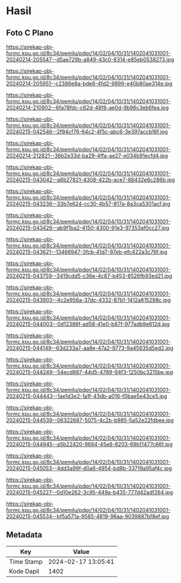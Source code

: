 # Hasil

## Foto C Plano

https://sirekap-obj-formc.kpu.go.id/8c34/pemilu/pdpr/14/02/04/10/31/1402041031001-20240214-205547--d5ae729b-a849-43c0-8314-e85eb0538273.jpg

https://sirekap-obj-formc.kpu.go.id/8c34/pemilu/pdpr/14/02/04/10/31/1402041031001-20240214-205951--c2386e8a-bde6-4fd2-9899-e40b80ae314e.jpg

https://sirekap-obj-formc.kpu.go.id/8c34/pemilu/pdpr/14/02/04/10/31/1402041031001-20240214-210902--6fa78fdc-c62d-48f8-ae0d-9b96c3eb6fea.jpg

https://sirekap-obj-formc.kpu.go.id/8c34/pemilu/pdpr/14/02/04/10/31/1402041031001-20240215-042546--2f94cf76-64c2-4f5c-abc6-3e397accb16f.jpg

https://sirekap-obj-formc.kpu.go.id/8c34/pemilu/pdpr/14/02/04/10/31/1402041031001-20240214-212821--36b2e33d-ba29-4ffa-ae27-e034b91ecfd4.jpg

https://sirekap-obj-formc.kpu.go.id/8c34/pemilu/pdpr/14/02/04/10/31/1402041031001-20240215-043042--a6b27821-4308-422b-ace7-88432e6c286b.jpg

https://sirekap-obj-formc.kpu.go.id/8c34/pemilu/pdpr/14/02/04/10/31/1402041031001-20240215-043236--33b7e624-cc30-4b57-817a-8a3ca5301acf.jpg

https://sirekap-obj-formc.kpu.go.id/8c34/pemilu/pdpr/14/02/04/10/31/1402041031001-20240215-043426--ab9f1ba2-4150-4300-91e3-97353af0cc27.jpg

https://sirekap-obj-formc.kpu.go.id/8c34/pemilu/pdpr/14/02/04/10/31/1402041031001-20240215-043621--13466947-3fcb-41d7-97eb-efc422a3c76f.jpg

https://sirekap-obj-formc.kpu.go.id/8c34/pemilu/pdpr/14/02/04/10/31/1402041031001-20240215-043759--3419cdd5-c36e-4c87-b453-8526fb93ed21.jpg

https://sirekap-obj-formc.kpu.go.id/8c34/pemilu/pdpr/14/02/04/10/31/1402041031001-20240215-043903--4c2e956a-37dc-4332-87b1-1412a615298c.jpg

https://sirekap-obj-formc.kpu.go.id/8c34/pemilu/pdpr/14/02/04/10/31/1402041031001-20240215-044003--0d12386f-ad58-41e0-b87f-977adb9e612d.jpg

https://sirekap-obj-formc.kpu.go.id/8c34/pemilu/pdpr/14/02/04/10/31/1402041031001-20240215-044149--63d233a7-aa8e-47a2-9773-9a45635d5ed2.jpg

https://sirekap-obj-formc.kpu.go.id/8c34/pemilu/pdpr/14/02/04/10/31/1402041031001-20240215-044249--54ecd887-44d5-4789-94f3-1250bc3215be.jpg

https://sirekap-obj-formc.kpu.go.id/8c34/pemilu/pdpr/14/02/04/10/31/1402041031001-20240215-044443--1ae1d3e2-1a1f-43db-a016-f0bae5e43ce5.jpg

https://sirekap-obj-formc.kpu.go.id/8c34/pemilu/pdpr/14/02/04/10/31/1402041031001-20240215-044539--06322687-5075-4c2b-b985-5a52e22fdbee.jpg

https://sirekap-obj-formc.kpu.go.id/8c34/pemilu/pdpr/14/02/04/10/31/1402041031001-20240215-044945--a5b22420-9684-45e8-8203-69b11477c66f.jpg

https://sirekap-obj-formc.kpu.go.id/8c34/pemilu/pdpr/14/02/04/10/31/1402041031001-20240215-045053--4dd3a99f-d0a6-4954-bd8b-33719a95af4c.jpg

https://sirekap-obj-formc.kpu.go.id/8c34/pemilu/pdpr/14/02/04/10/31/1402041031001-20240215-045227--0d10e262-3c95-449a-b435-777d42adf264.jpg

https://sirekap-obj-formc.kpu.go.id/8c34/pemilu/pdpr/14/02/04/10/31/1402041031001-20240215-045534--bf5a571a-9585-4819-96aa-9039887bf8ef.jpg


## Metadata

| Key        | Value               |
| ---------- | ------------------- |
| Time Stamp | 2024-02-17 13:05:41 |
| Kode Dapil | 1402                |



